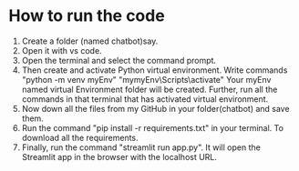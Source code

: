 # How to run the code
1. Create a folder (named chatbot)say.
2. Open it with vs code.
3. Open the terminal and select the command prompt.
4.  Then create and activate Python virtual environment. Write commands 
   "python -m venv myEnv"
   "mymyEnv\Scripts\activate"
   Your myEnv named virtual Environment folder will be created.
   Further, run all the commands in that terminal that has activated virtual environment.
5. Now down all the files from my GitHub in your folder(chatbot) and save them.
6. Run  the command "pip install -r requirements.txt" in your terminal. To download all the 
   requirements.
7. Finally, run the command "streamlit run app.py".
   It will open the Streamlit app  in the browser with the localhost URL.
